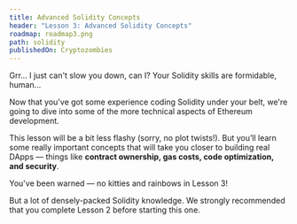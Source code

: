 ```yaml
---
title: Advanced Solidity Concepts
header: "Lesson 3: Advanced Solidity Concepts"
roadmap: roadmap3.png
path: solidity
publishedOn: Cryptozombies
---
```


Grr... I just can't slow you down, can I? Your Solidity skills are formidable, human...

Now that you've got some experience coding Solidity under your belt, we're going to dive into some of the more technical aspects of Ethereum development.

This lesson will be a bit less flashy (sorry, no plot twists!). But you’ll learn some really important concepts that will take you closer to building real DApps — things like **contract ownership, gas costs, code optimization, and security**.

You've been warned — no kitties and rainbows in Lesson 3!

But a lot of densely-packed Solidity knowledge. We strongly recommended that you complete Lesson 2 before starting this one.
